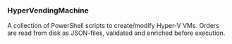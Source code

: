 ### HyperVendingMachine

A collection of PowerShell scripts to create/modify Hyper-V VMs. Orders are read from disk as JSON-files, validated and enriched before execution.
